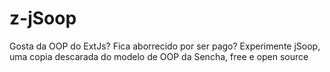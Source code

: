 # z-jSoop
Gosta da OOP do ExtJs? Fica aborrecido por ser pago? Experimente jSoop, uma copia descarada do modelo de OOP da Sencha, free e open source
